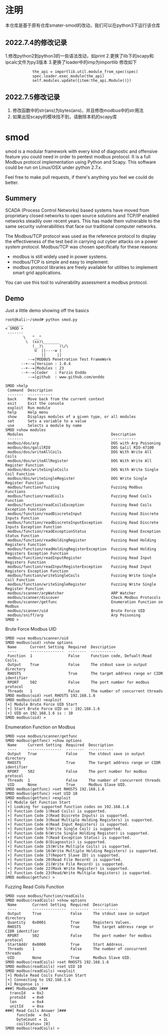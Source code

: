 # 注明
本仓库是基于原有仓库smater-smod的改动，我们可以在python3下运行该仓库
## 2022.7.4的修改记录
1.修改python2到python3的一些语法改动，如print
2.更换了lib下的scapy和ipcalc文件为py3版本
3.更换了loader中的imp为importlib
修改如下
```spec = importlib.util.spec_from_file_location(name, self.path + item + '.py')
            the_api = importlib.util.module_from_spec(spec)
            spec.loader.exec_module(the_api)
            self.modules.update({item:the_api.Module()})
```

## 2022.7.5修改记录

1. 修改函数中的str(ans)为bytes(ans)，并且修改modbus中的str用法
2. 如果出现scapy的模块找不到，请删除本机的scapy库



# smod
smod is a modular framework with every kind of diagnostic and offensive feature you could need in order to pentest modbus protocol. It is a full Modbus protocol implementation using Python and Scapy. This software could be run on Linux/OSX under python 2.7.x. 

Feel free to make pull requests, if there's anything you feel we could do better.

## Summery
SCADA (Process Control Networks) based systems have moved from proprietary closed networks to open source solutions and TCP/IP enabled networks steadily over recent years. This has made them vulnerable to the same security vulnerabilities that face our traditional computer networks.

The Modbus/TCP protocol was used as the reference protocol to display the effectiveness of the test bed in carrying out cyber attacks on a power system protocol. Modbus/TCP was chosen specifically for these reasons:
+ modbus is still widely used in power systems.
+ modbus/TCP is simple and easy to implement.
+ modbus protocol libraries are freely available for utilities to implement smart grid applications.

You can use this tool to vulnerability assessment a modbus protocol.

## Demo
Just a little demo showing off the basics
```
root@kali:~/smod# python smod.py 
 _______ 
< SMOD >
 ------- 
        \   ^__^
         \  (xx)\_______
            (__)\       )\/\
             U  ||----w |
                ||     ||
          --=[MODBUS Penetration Test FrameWork
       --+--=[Version : 1.0.4
       --+--=[Modules : 23
       --+--=[Coder   : Farzin Enddo
          --=[github  : www.github.com/enddo

SMOD >help
 Command  Description                                      
 -------  -----------                                      
 back     Move back from the current context               
 exit     Exit the console                                 
 exploit  Run module                                       
 help     Help menu                                        
 show     Displays modules of a given type, or all modules 
 set      Sets a variable to a value                       
 use      Selects a module by name                         
SMOD >show modules
 Modules                                       Description                                       
 -------                                       -----------                                       
 modbus/dos/arp                                DOS with Arp Poisoning                            
 modbus/dos/galilRIO                           DOS Galil RIO-47100
 modbus/dos/writeAllCoils                      DOS With Write All Coils                          
 modbus/dos/writeAllRegister                   DOS With Write All Register Function 
 modbus/dos/writeSingleCoils                   DOS With Write Single Coil Function               
 modbus/dos/writeSingleRegister                DOS Write Single Register Function                
 modbus/function/fuzzing                       Fuzzing Modbus Functions                          
 modbus/function/readCoils                     Fuzzing Read Coils Function                       
 modbus/function/readCoilsException            Fuzzing Read Coils Exception Function             
 modbus/function/readDiscreteInput             Fuzzing Read Discrete Inputs Function             
 modbus/function/readDiscreteInputException    Fuzzing Read Discrete Inputs Exception Function   
 modbus/function/readExceptionStatus           Fuzzing Read Exception Status Function            
 modbus/function/readHoldingRegister           Fuzzing Read Holding Registers Function           
 modbus/function/readHoldingRegisterException  Fuzzing Read Holding Registers Exception Function 
 modbus/function/readInputRegister             Fuzzing Read Input Registers Function             
 modbus/function/readInputRegisterException    Fuzzing Read Input Registers Exception Function   
 modbus/function/writeSingleCoils              Fuzzing Write Single Coil Function                
 modbus/function/writeSingleRegister           Fuzzing Write Single Register Function            
 modbus/scanner/arpWatcher                     ARP Watcher                                       
 modbus/scanner/discover                       Check Modbus Protocols                            
 modbus/scanner/getfunc                        Enumeration Function on Modbus                    
 modbus/scanner/uid                            Brute Force UID                                   
 modbus/sniff/arp                              Arp Poisoning   
SMOD >
```
Brute Force Modbus UID
```
SMOD >use modbus/scanner/uid
SMOD modbus(uid) >show options
 Name      Current Setting  Required  Description                                 
 ----      ---------------  --------  -----------                                 
 Function  1                False     Function code, Defualt:Read Coils.          
 Output    True             False     The stdout save in output directory         
 RHOSTS                     True      The target address range or CIDR identifier 
 RPORT     502              False     The port number for modbus protocol         
 Threads   1                False     The number of concurrent threads            
SMOD modbus(uid) >set RHOSTS 192.168.1.6
SMOD modbus(uid) >exploit 
[+] Module Brute Force UID Start
[+] Start Brute Force UID on : 192.168.1.6
[+] UID on 192.168.1.6 is : 10
SMOD modbus(uid) >
```
Enumeration Function on Modbus
```
SMOD >use modbus/scanner/getfunc
SMOD modbus(getfunc) >show options
 Name     Current Setting  Required  Description                                 
 ----     ---------------  --------  -----------                                 
 Output   True             False     The stdout save in output directory         
 RHOSTS                    True      The target address range or CIDR identifier 
 RPORT    502              False     The port number for modbus protocol         
 Threads  1                False     The number of concurrent threads            
 UID      None             True      Modbus Slave UID.                           
SMOD modbus(getfunc) >set RHOSTS 192.168.1.6
SMOD modbus(getfunc) >set UID 10
SMOD modbus(getfunc) >exploit 
[+] Module Get Function Start
[+] Looking for supported function codes on 192.168.1.6
[+] Function Code 1(Read Coils) is supported.
[+] Function Code 2(Read Discrete Inputs) is supported.
[+] Function Code 3(Read Multiple Holding Registers) is supported.
[+] Function Code 4(Read Input Registers) is supported.
[+] Function Code 5(Write Single Coil) is supported.
[+] Function Code 6(Write Single Holding Register) is supported.
[+] Function Code 7(Read Exception Status) is supported.
[+] Function Code 8(Diagnostic) is supported.
[+] Function Code 15(Write Multiple Coils) is supported.
[+] Function Code 16(Write Multiple Holding Registers) is supported.
[+] Function Code 17(Report Slave ID) is supported.
[+] Function Code 20(Read File Record) is supported.
[+] Function Code 21(Write File Record) is supported.
[+] Function Code 22(Mask Write Register) is supported.
[+] Function Code 23(Read/Write Multiple Registers) is supported.
SMOD modbus(getfunc) >
```

Fuzzing Read Coils Function 
```
SMOD >use modbus/function/readCoils
SMOD modbus(readCoils) >show options
 Name       Current Setting  Required  Description                                 
 ----       ---------------  --------  -----------                                 
 Output     True             False     The stdout save in output directory         
 Quantity   0x0001           True      Registers Values.                           
 RHOSTS                      True      The target address range or CIDR identifier 
 RPORT      502              False     The port number for modbus protocol         
 StartAddr  0x0000           True      Start Address.                              
 Threads    1                False     The number of concurrent threads            
 UID        None             True      Modbus Slave UID.                           
SMOD modbus(readCoils) >set RHOSTS 192.168.1.6
SMOD modbus(readCoils) >set UID 10
SMOD modbus(readCoils) >exploit 
[+] Module Read Coils Function Start
[+] Connecting to 192.168.1.6
[+] Response is :
###[ ModbusADU ]###
  transId   = 0x2
  protoId   = 0x0
  len       = 0x4
  unitId    = 0xa
###[ Read Coils Answer ]###
     funcCode  = 0x1
     byteCount = 1L
     coilStatus= [0]
SMOD modbus(readCoils) >
```
